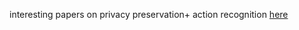interesting papers on privacy preservation+ action recognition [here](https://github.com/brighter-ai/awesome-privacy-papers?tab=readme-ov-file#2022)
